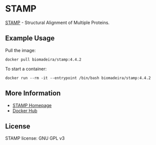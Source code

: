 # STAMP

[STAMP](http://www.compbio.dundee.ac.uk/downloads/stamp/) - Structural Alignment of Multiple Proteins.

## Example Usage

Pull the image:
```
docker pull biomadeira/stamp:4.4.2
```

To start a container:
```
docker run --rm -it --entrypoint /bin/bash biomadeira/stamp:4.4.2
```

## More Information

 * [STAMP Homepage](http://www.compbio.dundee.ac.uk/downloads/stamp/)
 * [Docker Hub](https://hub.docker.com/u/biomadeira/stamp)


## License

STAMP license: GNU GPL v3
